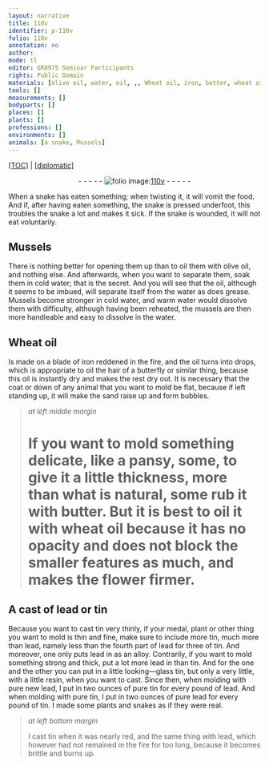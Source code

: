 ```yaml
---
layout: narrative
title: 110v
identifier: p-110v
folio: 110v
annotation: no
author:
mode: tl
editor: GR8975 Seminar Participants
rights: Public Domain
materials: [olive oil, water, oil, ,, Wheat oil, iron, butter, wheat oil, lead, tin, looking-glass tin, resin]
tools: []
measurements: []
bodyparts: []
places: []
plants: []
professions: []
environments: []
animals: [a snake, Mussels]
---
```


<p><a href="{{ site.baseurl }}/translation/">[TOC]</a> | <a href="{{ site.baseurl }}/texts/p-110v_tc/" target="_blank">[diplomatic]</a></p><div class="folio" align="center">- - - - - <a href="http://gallica.bnf.fr/ark:/12148/btv1b10500001g/f226.image" target="_blank"><img src="https://cu-mkp.github.io/2017-workshop-edition/assets/photo-icon.png" alt="folio image: " style="display:inline-block; margin-bottom:-3px;"/>110v</a> - - - - - </div>  
  
When <span class="sup"><span class="al">a snake</span></span> has eaten something; when twisting it, it will vomit <span class="sup">the food</span>. And if, after having eaten something, <span class="sup">the snake</span> is pressed underfoot, this troubles <span class="sup">the snake</span> a lot and makes it sick. If <span class="sup">the snake</span> is wounded, it will not eat voluntarily.

 
  

## <span class="al">Mussels</span>

 
There is nothing better for opening them up than to oil them with <span class="m">olive oil</span>, and nothing else. And afterwards, when you want to separate them, soak them in cold <span class="m">water</span>; that is the secret. And you will see that the <span class="m">oil</span><span class="m">,</span> although it seems to be imbued, will separate itself <span class="sup">from the water</span> as <span class="sup">does</span> grease. <span class="al">Mussels</span> become stronger in cold <span class="m">water</span>, and warm <span class="m">water</span> would dissolve them with difficulty, although having been reheated, <span class="sup">the mussels</span> are <span class="sup">then</span> more handleable and easy to dissolve in the <span class="m">water</span>.

 
  

## <span class="m">Wheat oil</span>

 
Is made on a blade of <span class="m">iron</span> reddened in the fire, and the <span class="m">oil</span> turns into drops, which is appropriate to oil the hair of a butterfly or similar thing, because this <span class="m">oil</span> is instantly dry and makes the rest dry out. It is necessary that the coat or down of any animal that you want to mold be flat, because <span class="sup">if left</span> standing up, it will make the sand raise up and form bubbles.
 
> *at left middle margin*
> 
> 
> # If you want to mold something delicate, like a pansy, some, to give it a little thickness, more than what is natural, some rub it with <span class="m">butter</span>. But it is best to oil it with <span class="m">wheat oil</span> because it has no opacity and does not block the smaller features as much, and makes the flower firmer.

 
  

## A cast of <span class="m">lead</span> or <span class="m">tin</span>

 
Because you want to cast <span class="m">tin</span> very thinly, if your medal, plant or other thing <span class="sup">you want</span> to mold is thin and fine, make <span class="sup">sure</span> to include more <span class="m">tin</span>, much more than <span class="m">lead</span>, namely less than the fourth part of <span class="m">lead</span> for three of <span class="m">tin</span>. And moreover, one only puts <span class="m">lead</span> in as an alloy. Contrarily, if you want to mold something strong and thick, put a lot more <span class="m">lead</span> in than <span class="m">tin</span>. And for the one and the other you can put in a little <span class="m">looking—glass tin</span>, but only a very little, with a little <span class="m">resin</span>, when you want to cast. Since then, when molding with pure new <span class="m">lead</span>, I put in two ounces of pure <span class="m">tin</span> for every pound <span class="sup">of <span class="m">lead</span></span>. And when molding with pure <span class="m">tin</span>, I put in two ounces of pure <span class="m">lead</span> for every pound <span class="sup">of <span class="m">tin</span></span>. I made some plants and snakes as if they were real.
 
> *at left bottom margin*
> 
> 
>  I cast <span class="m">tin</span> <span class="sup">when it was</span> nearly red, and the same thing with <span class="m">lead</span>, which however had not remained in the fire for too long, because it becomes brittle and burns up.
 
